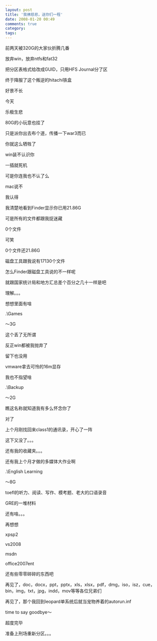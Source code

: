 ```yaml
---
layout: post
title: '我佛慈悲，送你们一程'
date: 2008-01-20 00:49
comments: true
category: 
tags:
---
```

    

前两天被320G的大家伙折腾几番

  

放弃win，放弃ntfs和fat32

  

把分区表格式给改成GUID，只用HFS Journal分了区

  

终于降服了这个叛逆的hitachi铁盒

  

好景不长

  

今天

  

乐极生悲

  

80G的小玩意也挂了

  

只是派你出去布个道，传播一下war3而已

  

你就这么牺牲了

  

win装不认识你

  

一插就死机

  

可是你连我也不认了么

  

mac说不

  

我认得

  

我清楚地看到Finder显示你已用21.86G

  

可是所有的文件都跟我捉迷藏

  

0个文件

  

可笑

  

0个文件还21.86G

  

磁盘工具跟我说有17130个文件

  

怎么Finder跟磁盘工具说的不一样呢

  

就跟国家统计局和地方汇总差个百分之几十一样是吧

  

理解。。。

  

  

想想里面有啥

  

.\Games

～3G

这个丢了无所谓

反正win都被我抛弃了

留下也没用

vmware拿去可怜的16m显存

我也不指望啥

  

.\Backup

～2G

瞧这名称就知道我有多么怀念你了

对了

上个月刚找回来class1的通讯录，开心了一阵

这下又没了。。。

还有我的收藏夹。。。

还有我上个月才做的多媒体大作业啊

  

.\English Learning

～8G

toefl的听力、阅读、写作、模考题、老大的口语录音

GRE的一堆材料

  

还有啥。。。

再想想

  

xpsp2

vs2008

msdn

office2007ent

  

还有些零零碎碎的东西吧

  

再见了，doc，docx，ppt，pptx，xls，xlsx，pdf，dmg，iso，isz，cue，bin，img，txt，jpg，indd，mov等等各位兄弟们

  

再见了，那个我回到leopard单系统后就当宠物养着的autorun.inf

  

time to say goodbye～

  

  

  

  

  

  

超度完毕

准备上刑场重新分区。。。
